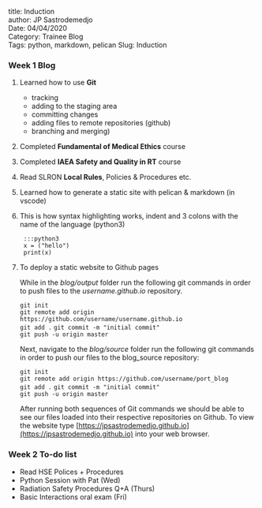 title: Induction    
author: JP Sastrodemedjo\
Date: 04/04/2020  
Category: Trainee Blog  
Tags: python, markdown, pelican
Slug: Induction

### Week 1 Blog

1. Learned how to use **Git**
    * tracking
    * adding to the staging area
    * committing changes
    * adding files to remote repositories (github)
    * branching and merging)
2. Completed **Fundamental of Medical Ethics** course
3. Completed **IAEA Safety and Quality in RT** course
4. Read SLRON **Local Rules**, Policies & Procedures etc.
5. Learned how to generate a static site with pelican & markdown (in vscode)
6. This is how syntax highlighting works, indent and 3 colons with the name of the language (python3)

        :::python3  
        x = ("hello")   
        print(x)

7. To deploy a static website to Github pages

    While in the *blog/output* folder run the following git commands in order to push files to the *username.github.io* repository.

    ```git init```  
    ```git remote add origin https://github.com/username/username.github.io```  
    ```git add .``` 
    ```git commit -m "initial commit" ```   
    ```git push -u origin master```

    Next, navigate to the *blog/source* folder run the following git commands in order to push our files to the blog_source repository:

    ```git init```  
    ```git remote add origin https://github.com/username/port_blog```   
    ```git add .``` 
    ```git commit -m "initial commit"```    
    ```git push -u origin master``` 

    After running both sequences of Git commands we should be able to see our files loaded into their respective repositories on Github. To view the website type [https://jpsastrodemedjo.github.io](https://jpsastrodemedjo.github.io) into your web browser.

### Week 2 To-do list

- Read HSE Polices + Procedures
- Python Session with Pat (Wed)
- Radiation Safety Procedures Q+A (Thurs)
- Basic Interactions oral exam (Fri)
